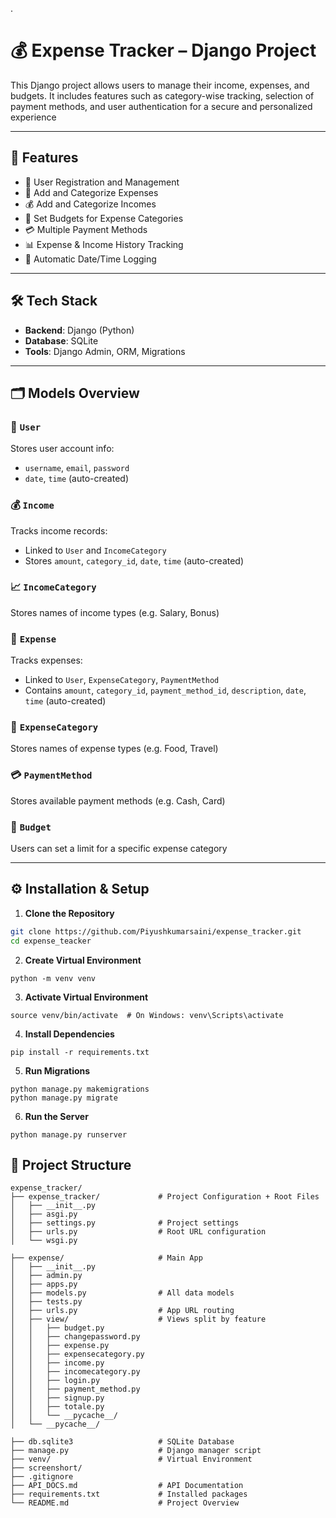 .

# 💰 Expense Tracker – Django Project
This Django project allows users to manage their income, expenses, and budgets.
It includes features such as category-wise tracking, selection of payment methods, and user authentication for a secure and personalized experience

---

## 🚀 Features

- 👤 User Registration and Management
- 💸 Add and Categorize Expenses
- 💰 Add and Categorize Incomes
- 🎯 Set Budgets for Expense Categories
- 💳 Multiple Payment Methods
- 📊 Expense & Income History Tracking
- 📅 Automatic Date/Time Logging

---

## 🛠️ Tech Stack

- **Backend**: Django (Python)
- **Database**: SQLite
- **Tools**: Django Admin, ORM, Migrations

---

## 🗂️ Models Overview

### 👤 `User`
Stores user account info:
- `username`, `email`, `password`
- `date`, `time` (auto-created)

### 💰 `Income`
Tracks income records:
- Linked to `User` and `IncomeCategory`
- Stores `amount`, `category_id`, `date`, `time` (auto-created)


### 📈 `IncomeCategory`
Stores names of income types (e.g. Salary, Bonus)

### 💸 `Expense` 
Tracks expenses:
- Linked to `User`, `ExpenseCategory`, `PaymentMethod`
- Contains `amount`, `category_id`, `payment_method_id`, `description`, `date`, `time` (auto-created)

### 🧾 `ExpenseCategory`
Stores names of expense types (e.g. Food, Travel)

### 💳 `PaymentMethod`
Stores available payment methods (e.g. Cash, Card)

### 🎯 `Budget`
Users can set a limit for a specific expense category

---

## ⚙️ Installation & Setup

1. **Clone the Repository**

```bash
git clone https://github.com/Piyushkumarsaini/expense_tracker.git
cd expense_teacker
```

2. **Create Virtual Environment**
```venv
python -m venv venv
```
3. **Activate Virtual Environment**
```venv
source venv/bin/activate  # On Windows: venv\Scripts\activate
```

4. **Install Dependencies**
```
pip install -r requirements.txt
```

5. **Run Migrations**
```
python manage.py makemigrations
python manage.py migrate
```

6. **Run the Server**
```
python manage.py runserver
```



## 📁 Project Structure

```
expense_tracker/
├── expense_tracker/             # Project Configuration + Root Files
│   ├── __init__.py
│   ├── asgi.py
│   ├── settings.py              # Project settings
│   ├── urls.py                  # Root URL configuration
│   └── wsgi.py

├── expense/                     # Main App
│   ├── __init__.py
│   ├── admin.py
│   ├── apps.py
│   ├── models.py                # All data models
│   ├── tests.py
│   ├── urls.py                  # App URL routing
│   ├── view/                    # Views split by feature
│   │   ├── budget.py
│   │   ├── changepassword.py
│   │   ├── expense.py
│   │   ├── expensecategory.py
│   │   ├── income.py
│   │   ├── incomecategory.py
│   │   ├── login.py
│   │   ├── payment_method.py
│   │   ├── signup.py
│   │   ├── totale.py
│   │   └── __pycache__/
│   └── __pycache__/

├── db.sqlite3                   # SQLite Database
├── manage.py                    # Django manager script
├── venv/                        # Virtual Environment
├── screenshort/
├── .gitignore
├── API_DOCS.md                  # API Documentation
├── requirements.txt             # Installed packages
└── README.md                    # Project Overview
```
